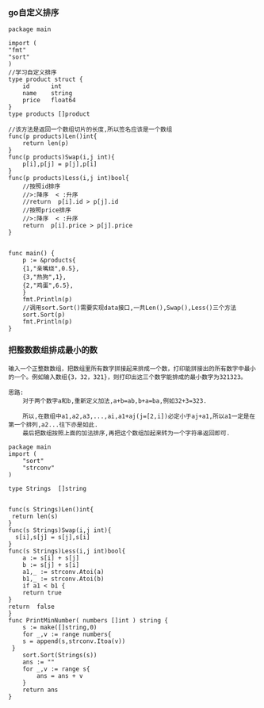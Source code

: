 ### go自定义排序

    package main

    import (
    "fmt"
    "sort"
    )
    //学习自定义排序
    type product struct {
        id  	int
        name    string
        price   float64
    }
    type products []product
    
    //该方法是返回一个数组切片的长度,所以签名应该是一个数组
    func(p products)Len()int{
        return len(p)
    }
    func(p products)Swap(i,j int){
        p[i],p[j] = p[j],p[i]
    }
    func(p products)Less(i,j int)bool{
        //按照id排序
        //>:降序  < :升序
        //return  p[i].id > p[j].id
        //按照price排序
        //>:降序  < :升序
        return  p[i].price > p[j].price
    }
    
    
    func main() {
        p := &products{
        {1,"亲嘴烧",0.5},
        {3,"热狗",1},
        {2,"鸡蛋",6.5},
        }
        fmt.Println(p)
        //调用sort.Sort()需要实现data接口,一共Len(),Swap(),Less()三个方法
        sort.Sort(p)
        fmt.Println(p)
    }

### 把整数数组排成最小的数

    输入一个正整数数组，把数组里所有数字拼接起来排成一个数，打印能拼接出的所有数字中最小的一个。例如输入数组{3，32，321}，则打印出这三个数字能排成的最小数字为321323。

    思路:
        对于两个数字a和b,重新定义加法,a+b=ab,b+a=ba,例如32+3=323.

        所以,在数组中a1,a2,a3,...,ai,a1+aj(j=[2,i])必定小于aj+a1,所以a1一定是在第一个排列,a2...往下亦是如此.
        最后把数组按照上面的加法排序,再把这个数组加起来转为一个字符串返回即可.

    package main
    import (
        "sort"
        "strconv"
    )
    
    type Strings  []string
    
    
    func(s Strings)Len()int{
     return len(s)
    }
    func(s Strings)Swap(i,j int){
      s[i],s[j] = s[j],s[i]
    }
    func(s Strings)Less(i,j int)bool{
        a := s[i] + s[j]
        b := s[j] + s[i]
        a1,_ := strconv.Atoi(a)
        b1,_ := strconv.Atoi(b)
        if a1 < b1 {
        return true
    }
    return  false
    }
    func PrintMinNumber( numbers []int ) string {
        s := make([]string,0)
        for _,v := range numbers{
        s = append(s,strconv.Itoa(v))
     }
        sort.Sort(Strings(s))
        ans := ""
        for _,v := range s{
            ans = ans + v
        }
        return ans
    }